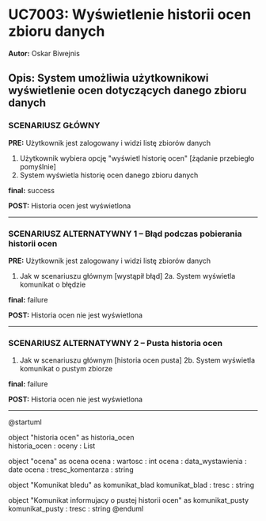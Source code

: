 # UC7003: Wyświetlenie historii ocen zbioru danych

**Autor:** Oskar Biwejnis

**Opis:** System umożliwia użytkownikowi wyświetlenie ocen dotyczących danego zbioru danych
---

### SCENARIUSZ GŁÓWNY

**PRE:** Użytkownik jest zalogowany i widzi listę zbiorów danych  
1. Użytkownik wybiera opcję "wyświetl historię ocen"
[żądanie przebiegło pomyślnie]
2. System wyświetla historię ocen danego zbioru danych

**final:** success  

**POST:** Historia ocen jest wyświetlona

---

### SCENARIUSZ ALTERNATYWNY 1 – Błąd podczas pobierania historii ocen

**PRE:** Użytkownik jest zalogowany i widzi listę zbiorów danych  

1. Jak w scenariuszu głównym
[wystąpił błąd]
2a. System wyświetla komunikat o błędzie

**final:** failure  

**POST:** Historia ocen nie jest wyświetlona

---

### SCENARIUSZ ALTERNATYWNY 2 – Pusta historia ocen

1. Jak w scenariuszu głównym
[historia ocen pusta]
2b. System wyświetla komunikat o pustym zbiorze

**final:** failure  

**POST:** Historia ocen nie jest wyświetlona

---

@startuml

object "historia ocen" as historia_ocen  
historia_ocen : oceny : List<ocena>  

object "ocena" as ocena
ocena : wartosc : int
ocena : data_wystawienia : date
ocena : tresc_komentarza : string

object "Komunikat bledu" as komunikat_blad
komunikat_blad : tresc : string  

object "Komunikat informujacy o pustej historii ocen" as komunikat_pusty
komunikat_pusty : tresc : string 
@enduml
